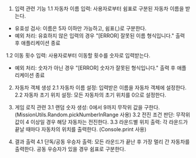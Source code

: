 1. 입력 관련 기능
1.1 자동차 이름 입력: 사용자로부터 쉼표로 구분된 자동차 이름을 받는다.
- 유효성 검사: 이름은 5자 이하만 가능하고, 쉼표(,)로 구분한다.
- 예외 처리: 유효하지 않은 입력의 경우 "[ERROR] 잘못된 이름 형식입니다." 출력 후 애플리케이션 종료

1.2 이동 횟수 입력: 사용자로부터 이동할 횟수를 숫자로 입력받는다.
- 예외 처리: 숫자가 아닌 경우 "[ERROR] 숫자가 잘못된 형식입니다." 출력 후 애플리케이션 종료

2. 자동차 객체 생성
2.1 자동차 이름 설정: 입력받은 이름을 자동차 객체에 설정한다.
2.2 자동차 초기 위치 설정: 모든 자동차의 초기 위치를 0으로 설정한다.

3. 게임 로직 관련
3.1 랜덤 숫자 생성: 0에서 9까지 무작위 값을 구한다. (MissionUtils.Random.pickNumberInRange 사용)
3.2 전진 조건 판단: 무작위 값이 4 이상일 경우 해당 자동차는 전진한다.
3.3 라운드별 위치 출력: 각 라운드가 끝날 때마다 자동차의 위치를 출력한다. (Console.print 사용)

4. 결과 출력
4.1 단독/공동 우승자 출력: 모든 라운드가 끝난 후 가장 멀리 간 자동차를 출력한다. 공동 우승자가 있을 경우 쉼표로 구분한다.
